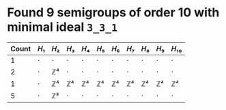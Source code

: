 # Found 9 semigroups of order 10 with minimal ideal `3_3_1`


Count | 𝐻₁ | 𝐻₂ | 𝐻₃ | 𝐻₄ | 𝐻₅ | 𝐻₆ | 𝐻₇ | 𝐻₈ | 𝐻₉ | 𝐻₁₀
-- | -- | -- | -- | -- | -- | -- | -- | -- | -- | --
1 | · | · | · | · | · | · | · | · | · | ·
2 | · | ℤ⁴ | · | · | · | · | · | · | · | ·
1 | · | ℤ⁴ | ℤ⁴ | ℤ⁴ | ℤ⁴ | ℤ⁴ | ℤ⁴ | ℤ⁴ | ℤ⁴ | ℤ⁴
5 | · | ℤ² | · | · | · | · | · | · | · | ·
